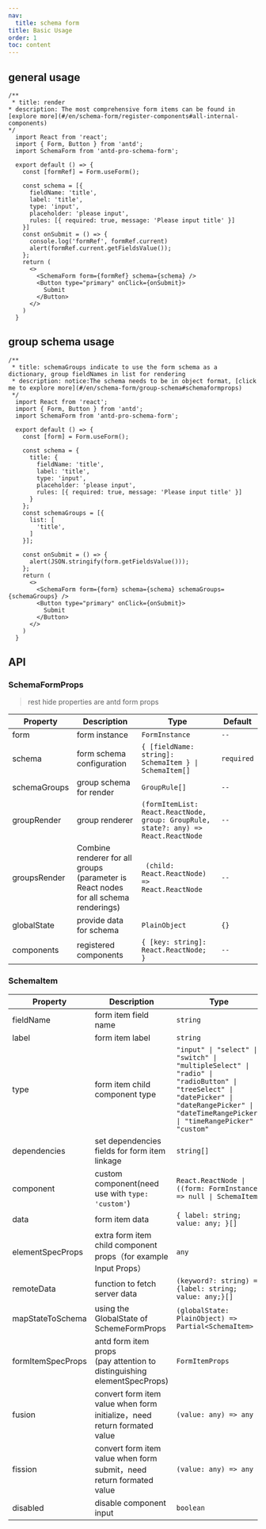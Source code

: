```yaml
---
nav:
  title: schema form
title: Basic Usage
order: 1
toc: content
---
```


## general usage

```tsx
/**
 * title: render
* description: The most comprehensive form items can be found in [explore more](#/en/schema-form/register-components#all-internal-components)
*/
  import React from 'react';
  import { Form, Button } from 'antd';
  import SchemaForm from 'antd-pro-schema-form';

  export default () => {
    const [formRef] = Form.useForm();

    const schema = [{
      fieldName: 'title',
      label: 'title',
      type: 'input',
      placeholder: 'please input',
      rules: [{ required: true, message: 'Please input title' }]
    }]
    const onSubmit = () => {
      console.log('formRef', formRef.current)
      alert(formRef.current.getFieldsValue());
    };
    return (
      <>
        <SchemaForm form={formRef} schema={schema} />
        <Button type="primary" onClick={onSubmit}>
          Submit
        </Button>
      </>
    )
  }
```

## group schema usage

```tsx
/**
 * title: schemaGroups indicate to use the form schema as a dictionary, group fieldNames in list for rendering
 * description: notice:The schema needs to be in object format, [click me to explore more](#/en/schema-form/group-schema#schemaformprops)
 */
  import React from 'react';
  import { Form, Button } from 'antd';
  import SchemaForm from 'antd-pro-schema-form';

  export default () => {
    const [form] = Form.useForm();

    const schema = {
      title: {
        fieldName: 'title',
        label: 'title',
        type: 'input',
        placeholder: 'please input',
        rules: [{ required: true, message: 'Please input title' }]
      }
    };
    const schemaGroups = [{
      list: [
        'title',
      ]
    }];

    const onSubmit = () => {
      alert(JSON.stringify(form.getFieldsValue()));
    };
    return (
      <>
        <SchemaForm form={form} schema={schema} schemaGroups={schemaGroups} />
        <Button type="primary" onClick={onSubmit}>
          Submit
        </Button>
      </>
    )
  }
```

## API
### SchemaFormProps
> rest hide properties are antd form props

| Property | Description | Type | Default |
| --- | --- | --- | --- |
| form | form instance | `FormInstance` | `--` |
| schema | form schema configuration | `{ [fieldName: string]: SchemaItem } \| SchemaItem[]` | `required` |
| schemaGroups | group schema for render | `GroupRule[]` | `--` |
| groupRender | group renderer | `(formItemList: React.ReactNode, group: GroupRule, state?: any) => React.ReactNode` | `--` |
| groupsRender | Combine renderer for all groups (parameter is React nodes for all schema renderings) | ` (child: React.ReactNode) => React.ReactNode` | `--` |
| globalState | provide data for schema | `PlainObject` | `{}` |
| components | registered components | `{ [key: string]: React.ReactNode; }` | `--` |

### SchemaItem
| Property | Description | Type | Default |
| --- | --- | --- | --- |
| fieldName | form item field name | `string` | `--` |
| label | form item label | `string` | `--` |
| type | form item child component type | `"input" \| "select" \| "switch" \| "multipleSelect" \| "radio" \| "radioButton" \| "treeSelect" \| "datePicker" \| "dateRangePicker" \| "dateTimeRangePicker" \| "timeRangePicker" \| "custom"` | `--` |
| dependencies | set dependencies fields for form item linkage | `string[]` | `--` |
| component | custom component(need use with `type: 'custom'`) | `React.ReactNode \| ((form: FormInstance) => null \| SchemaItem)` | `(required)` |
| data | form item data | `{ label: string; value: any; }[]` | `--` |
| elementSpecProps | extra form item child component props（for example Input Props） | `any` | `--` |
| remoteData | function to fetch server data | `(keyword?: string) => {label: string; value: any;}[]` | `--` |
| mapStateToSchema | using the GlobalState of SchemeFormProps | `(globalState: PlainObject) => Partial<SchemaItem>` | `--` |
| formItemSpecProps | antd form item props<br />(pay attention to distinguishing elementSpecProps) | `FormItemProps` | `--` |
| fusion | convert form item value when form initialize，need return formated value | `(value: any) => any` | `--` |
| fission | convert form item value when form submit，need return formated value | `(value: any) => any` | `--` |
| disabled | disable component input | `boolean` | `false` |